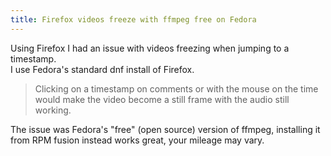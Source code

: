 ```yaml
---
title: Firefox videos freeze with ffmpeg free on Fedora
---
```

Using Firefox I had an issue with videos freezing when jumping to a timestamp.  
I use Fedora's standard dnf install of Firefox.

> Clicking on a timestamp on comments or with the mouse on the time would make the video become a still frame with the audio still working.  

The issue was Fedora's "free" (open source) version of ffmpeg, installing it from RPM fusion instead works great, your mileage may vary.  
